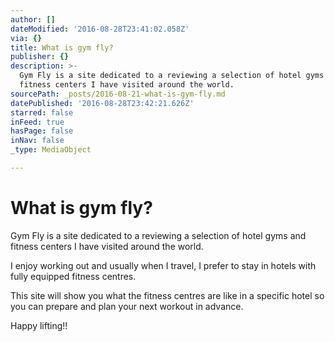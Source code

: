 ```yaml
---
author: []
dateModified: '2016-08-28T23:41:02.058Z'
via: {}
title: What is gym fly?
publisher: {}
description: >-
  Gym Fly is a site dedicated to a reviewing a selection of hotel gyms and
  fitness centers I have visited around the world.
sourcePath: _posts/2016-08-21-what-is-gym-fly.md
datePublished: '2016-08-28T23:42:21.626Z'
starred: false
inFeed: true
hasPage: false
inNav: false
_type: MediaObject

---
```

# What is gym fly?

Gym Fly is a site dedicated to a reviewing a selection of hotel gyms and fitness centers I have visited around the world.

I enjoy working out and usually when I travel, I prefer to stay in hotels with fully equipped fitness centres.

This site will show you what the fitness centres are like in a specific hotel so you can prepare and plan your next workout in advance.

Happy lifting!!